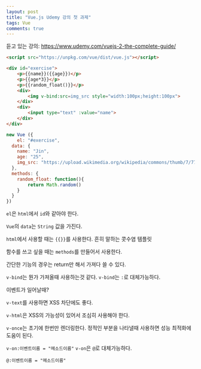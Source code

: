 ```yaml
---
layout: post
title: "Vue.js Udemy 강의 첫 과제"
tags: Vue
comments: true
---
```


듣고 있는 강의: <https://www.udemy.com/vuejs-2-the-complete-guide/>

```html
<script src="https://unpkg.com/vue/dist/vue.js"></script>

<div id="exercise">
    <p>{{name}}({{age}})</p>
    <p>{{age*3}}</p>
    <p>{{random_float()}}</p>
    <div>
        <img v-bind:src=img_src style="width:100px;height:100px">
    </div>
    <div>
        <input type="text" :value="name">
    </div>
</div>
```



```javascript
new Vue ({
	el: "#exercise",
  data: {
  	name: "Jin",
    age: "25",
    img_src: "https://upload.wikimedia.org/wikipedia/commons/thumb/7/77/Google_Images_2015_logo.svg/1200px-Google_Images_2015_logo.svg.png"
  },
  methods: {
  	random_float: function(){
    	return Math.random()
    }
  }
})
```



`el`은 `html`에서 `id`와 같아야 한다.

`Vue`의 `data`는 `String` 값을 가진다.

`html`에서 사용할 때는 `{{}}`를 사용한다. 흔히 말하는 콧수염 템플릿

함수를 쓰고 싶을 때는 `methods`를 만들어서 사용한다.

간단한 기능의 경우는 return만 해서 가져다 쓸 수 있다.

`v-bind`는 뭔가 가져올때 사용하는것 같다. `v-bind`는 `:`로 대체가능하다.

이벤트가 일어날때?



`v-text`를 사용하면 XSS 차단에도 좋다.

`v-html`은 XSS의 가능성이 있어서 조심히 사용해야 한다.

`v-once`는 초기에 한번만 렌더링한다. 정적인 부분을 나타낼때 사용하면 성능 최적화에 도움이 된다.



`v-on:이벤트이름 = "메소드이름"` `v-on`은 `@`로 대체가능하다.

`@:이벤트이름 = "메소드이름"`